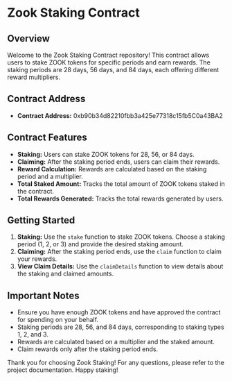 # Zook Staking Contract

## Overview

Welcome to the Zook Staking Contract repository! This contract allows users to stake ZOOK tokens for specific periods and earn rewards. The staking periods are 28 days, 56 days, and 84 days, each offering different reward multipliers.

## Contract Address

- **Contract Address:** 0xb90b34d82210fbb3a425e77318c15fb5C0a43BA2

## Contract Features

- **Staking:** Users can stake ZOOK tokens for 28, 56, or 84 days.
- **Claiming:** After the staking period ends, users can claim their rewards.
- **Reward Calculation:** Rewards are calculated based on the staking period and a multiplier.
- **Total Staked Amount:** Tracks the total amount of ZOOK tokens staked in the contract.
- **Total Rewards Generated:** Tracks the total rewards generated by users.

## Getting Started

1. **Staking:** Use the `stake` function to stake ZOOK tokens. Choose a staking period (1, 2, or 3) and provide the desired staking amount.
2. **Claiming:** After the staking period ends, use the `claim` function to claim your rewards.
3. **View Claim Details:** Use the `claimDetails` function to view details about the staking and claimed amounts.

## Important Notes

- Ensure you have enough ZOOK tokens and have approved the contract for spending on your behalf.
- Staking periods are 28, 56, and 84 days, corresponding to staking types 1, 2, and 3.
- Rewards are calculated based on a multiplier and the staked amount.
- Claim rewards only after the staking period ends.

Thank you for choosing Zook Staking! For any questions, please refer to the project documentation. Happy staking!
